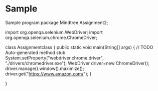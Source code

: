 # Sample
Sample program
package Mindtree.Assignment2;

import org.openqa.selenium.WebDriver;
import org.openqa.selenium.chrome.ChromeDriver;

class Assignmentclass {
	public static void main(String[] args) {
		// TODO Auto-generated method stub
		System.setProperty("webdriver.chrome.driver", "./drivers/chromedriver.exe");
		WebDriver driver=new ChromeDriver();
		driver.manage().window().maximize();
		driver.get("https://www.amazon.com/");
	}

}
